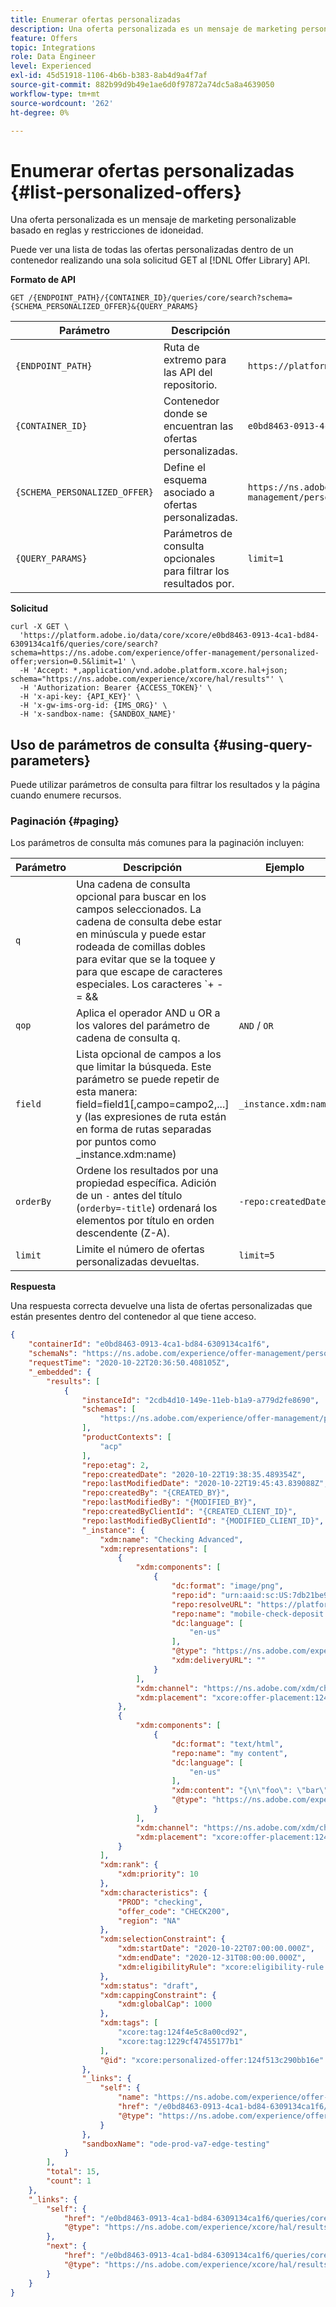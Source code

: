 ```yaml
---
title: Enumerar ofertas personalizadas
description: Una oferta personalizada es un mensaje de marketing personalizable basado en reglas y restricciones de idoneidad.
feature: Offers
topic: Integrations
role: Data Engineer
level: Experienced
exl-id: 45d51918-1106-4b6b-b383-8ab4d9a4f7af
source-git-commit: 882b99d9b49e1ae6d0f97872a74dc5a8a4639050
workflow-type: tm+mt
source-wordcount: '262'
ht-degree: 0%

---
```


# Enumerar ofertas personalizadas {#list-personalized-offers}

Una oferta personalizada es un mensaje de marketing personalizable basado en reglas y restricciones de idoneidad.

Puede ver una lista de todas las ofertas personalizadas dentro de un contenedor realizando una sola solicitud GET al [!DNL Offer Library] API.

**Formato de API**

```http
GET /{ENDPOINT_PATH}/{CONTAINER_ID}/queries/core/search?schema={SCHEMA_PERSONALIZED_OFFER}&{QUERY_PARAMS}
```

| Parámetro | Descripción | Ejemplo |
| --------- | ----------- | ------- |
| `{ENDPOINT_PATH}` | Ruta de extremo para las API del repositorio. | `https://platform.adobe.io/data/core/xcore/` |
| `{CONTAINER_ID}` | Contenedor donde se encuentran las ofertas personalizadas. | `e0bd8463-0913-4ca1-bd84-6309134ca1f6` |
| `{SCHEMA_PERSONALIZED_OFFER}` | Define el esquema asociado a ofertas personalizadas. | `https://ns.adobe.com/experience/offer-management/personalized-offer;version=0.5` |
| `{QUERY_PARAMS}` | Parámetros de consulta opcionales para filtrar los resultados por. | `limit=1` |

**Solicitud**

```shell
curl -X GET \
  'https://platform.adobe.io/data/core/xcore/e0bd8463-0913-4ca1-bd84-6309134ca1f6/queries/core/search?schema=https://ns.adobe.com/experience/offer-management/personalized-offer;version=0.5&limit=1' \
  -H 'Accept: *,application/vnd.adobe.platform.xcore.hal+json; schema="https://ns.adobe.com/experience/xcore/hal/results"' \
  -H 'Authorization: Bearer {ACCESS_TOKEN}' \
  -H 'x-api-key: {API_KEY}' \
  -H 'x-gw-ims-org-id: {IMS_ORG}' \
  -H 'x-sandbox-name: {SANDBOX_NAME}'
```

## Uso de parámetros de consulta {#using-query-parameters}

Puede utilizar parámetros de consulta para filtrar los resultados y la página cuando enumere recursos.

### Paginación {#paging}

Los parámetros de consulta más comunes para la paginación incluyen:

| Parámetro | Descripción | Ejemplo |
| --------- | ----------- | ------- |
| `q` | Una cadena de consulta opcional para buscar en los campos seleccionados. La cadena de consulta debe estar en minúscula y puede estar rodeada de comillas dobles para evitar que se la toquee y para que escape de caracteres especiales. Los caracteres `+ - = && || > < ! ( ) { } [ ] ^ \" ~ * ? : \ /` tienen un significado especial y deben evitarse con una barra invertida al aparecer en la cadena de consulta. | `discounted offers` |
| `qop` | Aplica el operador AND u OR a los valores del parámetro de cadena de consulta q. | `AND` / `OR` |
| `field` | Lista opcional de campos a los que limitar la búsqueda. Este parámetro se puede repetir de esta manera: field=field1[,campo=campo2,...] y (las expresiones de ruta están en forma de rutas separadas por puntos como _instance.xdm:name) | `_instance.xdm:name` |
| `orderBy` | Ordene los resultados por una propiedad específica. Adición de un `-` antes del título (`orderby=-title`) ordenará los elementos por título en orden descendente (Z-A). | `-repo:createdDate` |
| `limit` | Limite el número de ofertas personalizadas devueltas. | `limit=5` |

**Respuesta**

Una respuesta correcta devuelve una lista de ofertas personalizadas que están presentes dentro del contenedor al que tiene acceso.

```json
{
    "containerId": "e0bd8463-0913-4ca1-bd84-6309134ca1f6",
    "schemaNs": "https://ns.adobe.com/experience/offer-management/personalized-offer;version=0.5",
    "requestTime": "2020-10-22T20:36:50.408105Z",
    "_embedded": {
        "results": [
            {
                "instanceId": "2cdb4d10-149e-11eb-b1a9-a779d2fe8690",
                "schemas": [
                    "https://ns.adobe.com/experience/offer-management/personalized-offer;version=0.5"
                ],
                "productContexts": [
                    "acp"
                ],
                "repo:etag": 2,
                "repo:createdDate": "2020-10-22T19:38:35.489354Z",
                "repo:lastModifiedDate": "2020-10-22T19:45:43.839088Z",
                "repo:createdBy": "{CREATED_BY}",
                "repo:lastModifiedBy": "{MODIFIED_BY}",
                "repo:createdByClientId": "{CREATED_CLIENT_ID}",
                "repo:lastModifiedByClientId": "{MODIFIED_CLIENT_ID}",
                "_instance": {
                    "xdm:name": "Checking Advanced",
                    "xdm:representations": [
                        {
                            "xdm:components": [
                                {
                                    "dc:format": "image/png",
                                    "repo:id": "urn:aaid:sc:US:7db21be9-89ee-472a-b2c9-91f7a39ada51",
                                    "repo:resolveURL": "https://platform-cs-va6.adobe.io/content/storage/id/urn:aaid:sc:US:7db21be9-89ee-472a-b2c9-91f7a39ada51/:rendition;size=300",
                                    "repo:name": "mobile-check-deposit.png",
                                    "dc:language": [
                                        "en-us"
                                    ],
                                    "@type": "https://ns.adobe.com/experience/offer-management/content-component-imagelink",
                                    "xdm:deliveryURL": ""
                                }
                            ],
                            "xdm:channel": "https://ns.adobe.com/xdm/channel-types/offline",
                            "xdm:placement": "xcore:offer-placement:124f4e33724bb15f"
                        },
                        {
                            "xdm:components": [
                                {
                                    "dc:format": "text/html",
                                    "repo:name": "my content",
                                    "dc:language": [
                                        "en-us"
                                    ],
                                    "xdm:content": "{\n\"foo\": \"bar\"\n}",
                                    "@type": "https://ns.adobe.com/experience/offer-management/content-component-html"
                                }
                            ],
                            "xdm:channel": "https://ns.adobe.com/xdm/channel-types/web",
                            "xdm:placement": "xcore:offer-placement:124e0be5699743d3"
                        }
                    ],
                    "xdm:rank": {
                        "xdm:priority": 10
                    },
                    "xdm:characteristics": {
                        "PROD": "checking",
                        "offer_code": "CHECK200",
                        "region": "NA"
                    },
                    "xdm:selectionConstraint": {
                        "xdm:startDate": "2020-10-22T07:00:00.000Z",
                        "xdm:endDate": "2020-12-31T08:00:00.000Z",
                        "xdm:eligibilityRule": "xcore:eligibility-rule:124f4f57259caba5"
                    },
                    "xdm:status": "draft",
                    "xdm:cappingConstraint": {
                        "xdm:globalCap": 1000
                    },
                    "xdm:tags": [
                        "xcore:tag:124f4e5c8a00cd92",
                        "xcore:tag:1229cf47455177b1"
                    ],
                    "@id": "xcore:personalized-offer:124f513c290bb16e"
                },
                "_links": {
                    "self": {
                        "name": "https://ns.adobe.com/experience/offer-management/personalized-offer;version=0.5#2cdb4d10-149e-11eb-b1a9-a779d2fe8690",
                        "href": "/e0bd8463-0913-4ca1-bd84-6309134ca1f6/instances/2cdb4d10-149e-11eb-b1a9-a779d2fe8690",
                        "@type": "https://ns.adobe.com/experience/offer-management/personalized-offer;version=0.5"
                    }
                },
                "sandboxName": "ode-prod-va7-edge-testing"
            }
        ],
        "total": 15,
        "count": 1
    },
    "_links": {
        "self": {
            "href": "/e0bd8463-0913-4ca1-bd84-6309134ca1f6/queries/core/search?schema=https://ns.adobe.com/experience/offer-management/personalized-offer;version=0.5&orderby=-repo:createdDate&limit=1",
            "@type": "https://ns.adobe.com/experience/xcore/hal/results"
        },
        "next": {
            "href": "/e0bd8463-0913-4ca1-bd84-6309134ca1f6/queries/core/search?start=1603395515489%2C2cdb4d10-149e-11eb-b1a9-a779d2fe8690&schema=https://ns.adobe.com/experience/offer-management/personalized-offer;version=0.5&orderby=-repo%3AcreatedDate%2CinstanceId&limit=1",
            "@type": "https://ns.adobe.com/experience/xcore/hal/results"
        }
    }
}
```
